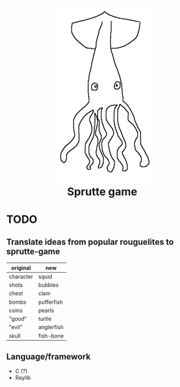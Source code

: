 <h1 align="center">
  <img src="https://raw.githubusercontent.com/Hvassaa/Sprutte-game/master/squid.png" alt="squid picture">
  <br />
  Sprutte game
</h1>

# TODO

## Translate ideas from popular rouguelites to sprutte-game

| original  | new        |
|-----------|------------|
| character | squid      |
| shots     | bubbles    |
| chest     | clam       |
| bombs     | pufferfish |
| coins     | pearls     |
| "good"    | turtle     |
| "evil"    | anglerfish |
| skull     | fish-bone  |

## Language/framework

* C (?)
* Raylib
